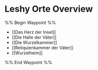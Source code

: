 # Leshy Orte Overview

%% Begin Waypoint %%
- [[Das Herz der Insel]]
- [[Die Halle der Väter]]
- [[Die Wurzelkammer]]
- [[Reliquienkammer der Väter]]
- [[Wurzelheim]]

%% End Waypoint %%


